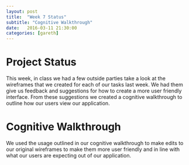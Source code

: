 ```yaml
---
layout: post
title:  "Week 7 Status"
subtitle: "Cognitive Walkthrough"
date:   2016-03-11 21:30:00
categories: [gareth]
---
```


# Project Status
This week, in class we had a few outside parties take a look at the wireframes that we created for each of our tasks last week. We had them give us feedback and suggestions for how to create a more user friendly interface. From these suggestions we created a cognitive walkthrough to outline how our users view our application.

# Cognitive Walkthrough
We used the usage outlined in our cognitive walkthrough to make edits to our original wireframes to make them more user friendly and in line with what our users are expecting out of our application.
